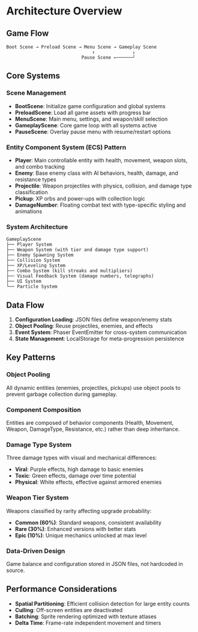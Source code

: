 # Architecture Overview

## Game Flow

```
Boot Scene → Preload Scene → Menu Scene → Gameplay Scene
                                ↑              ↓
                            Pause Scene ←──────┘
```

## Core Systems

### Scene Management
- **BootScene**: Initialize game configuration and global systems
- **PreloadScene**: Load all game assets with progress bar
- **MenuScene**: Main menu, settings, and weapon/skill selection
- **GameplayScene**: Core game loop with all systems active
- **PauseScene**: Overlay pause menu with resume/restart options

### Entity Component System (ECS) Pattern
- **Player**: Main controllable entity with health, movement, weapon slots, and combo tracking
- **Enemy**: Base enemy class with AI behaviors, health, damage, and resistance types
- **Projectile**: Weapon projectiles with physics, collision, and damage type classification
- **Pickup**: XP orbs and power-ups with collection logic
- **DamageNumber**: Floating combat text with type-specific styling and animations

### System Architecture

```
GameplayScene
├── Player System
├── Weapon System (with tier and damage type support)
├── Enemy Spawning System  
├── Collision System
├── XP/Leveling System
├── Combo System (kill streaks and multipliers)
├── Visual Feedback System (damage numbers, telegraphs)
├── UI System
└── Particle System
```

## Data Flow

1. **Configuration Loading**: JSON files define weapon/enemy stats
2. **Object Pooling**: Reuse projectiles, enemies, and effects
3. **Event System**: Phaser EventEmitter for cross-system communication
4. **State Management**: LocalStorage for meta-progression persistence

## Key Patterns

### Object Pooling
All dynamic entities (enemies, projectiles, pickups) use object pools to prevent garbage collection during gameplay.

### Component Composition
Entities are composed of behavior components (Health, Movement, Weapon, DamageType, Resistance, etc.) rather than deep inheritance.

### Damage Type System
Three damage types with visual and mechanical differences:
- **Viral**: Purple effects, high damage to basic enemies
- **Toxic**: Green effects, damage over time potential
- **Physical**: White effects, effective against armored enemies

### Weapon Tier System
Weapons classified by rarity affecting upgrade probability:
- **Common (60%)**: Standard weapons, consistent availability
- **Rare (30%)**: Enhanced versions with better stats
- **Epic (10%)**: Unique mechanics unlocked at max level

### Data-Driven Design
Game balance and configuration stored in JSON files, not hardcoded in source.

## Performance Considerations

- **Spatial Partitioning**: Efficient collision detection for large entity counts
- **Culling**: Off-screen entities are deactivated
- **Batching**: Sprite rendering optimized with texture atlases
- **Delta Time**: Frame-rate independent movement and timers